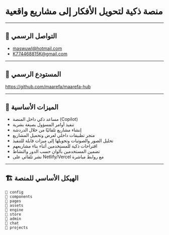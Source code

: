 # منصة ذكية لتحويل الأفكار إلى مشاريع واقعية

---

## 📧 التواصل الرسمي
- maswuwl@hotmail.com  
- K774468815K@gmail.com

---

## 🔗 المستودع الرسمي
https://github.com/maarefa/maarefa-hub

---

## 🧠 الميزات الأساسية
- مساعد ذكي داخل المنصة (Copilot)
- تنفيذ أوامر المسؤول بصيغة بشرية
- إنشاء مشاريع تلقائيًا من خلال الدردشة
- متجر تطبيقات داخلي لعرض وتحميل المشاريع
- تحليل الصور والصوتيات وتحويلها إلى ميزات قابلة للتنفيذ
- اقتراحات ذكية للمستخدمين أثناء بناء مشاريعهم
- تضمين المستخدمين بألوان حسب الدور والنشاط
- نشر تلقائي على Netlify/Vercel مع روابط مباشرة

---

## 🏗️ الهيكل الأساسي للمنصة
```plaintext
📁 config
📁 components
📁 pages
📁 assets
📁 engine
📁 store
📁 admin
📁 chat
📁 projects
